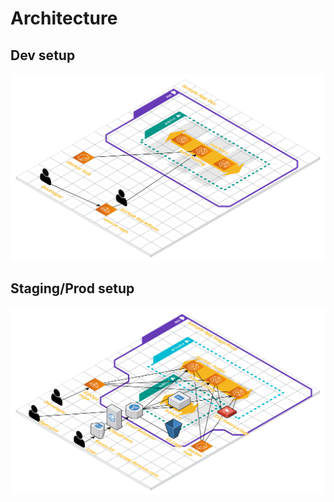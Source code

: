 # Architecture

## Dev setup

![Dev setup](assets/dev.png "Dev")

## Staging/Prod setup

![Stage/Prod setup](assets/prod.png "Staging/Prod")
